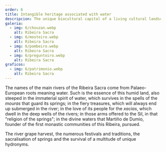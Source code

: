 ```yaml
---
order: 6
title: Intangible heritage associated with water
descripcion: The unique biocultural capital of a living cultural landscape and the intangible heritage associated with water culture.
galeria:
  - img: 6/chouzan.webp
    alt: Ribeira Sacra
  - img: 6/mosteiro.webp
    alt: Ribeira Sacra
  - img: 6/pombeiro.webp
    alt: Ribeira Sacra
  - img: 6/preguntoiro.webp
    alt: Ribeira Sacra
graficos:
  - img: 6/patrimonio.webp
    alt: Ribeira Sacra
---
```


The names of the main rivers of the Ribeira Sacra come from Palaeo-European roots meaning water. Such is the essence of this humid land, also steeped in the immaterial spirit of water, which survives in the spells of the _mouras_ that guard its springs; in the fiery treasures, which will always end up submerged in the river; in the love of its people for the _xacias_, which dwell in the deep wells of the rivers; in those arms offered to the Sil, in that "religion of the springs"; in the divine waters that Martiño de Dumio, founder of the first monastic communities of this Ribeira, pursued.

The river grape harvest, the numerous festivals and traditions, the sacralisation of springs and the survival of a multitude of unique hydronyms.
